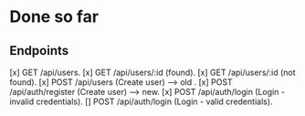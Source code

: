 # Done so far #

## Endpoints ##

[x] GET /api/users.
[x] GET /api/users/:id (found).
[x] GET /api/users/:id (not found).
[x] POST /api/users (Create user) --> old .
[x] POST /api/auth/register (Create user) --> new.
[x] POST /api/auth/login (Login - invalid credentials).
[] POST /api/auth/login (Login - valid credentials).
